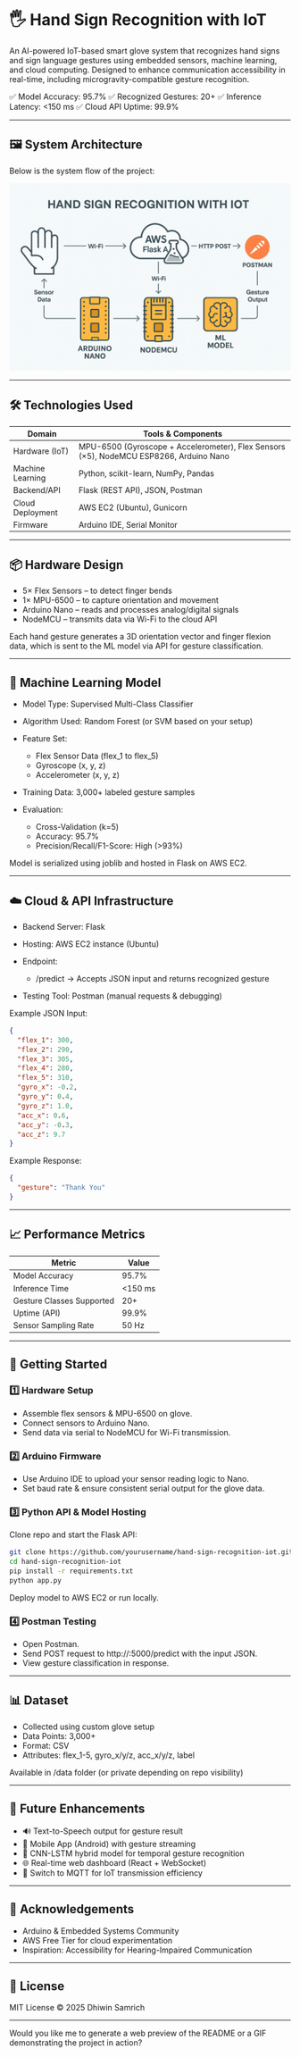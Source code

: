 # 🖐️ Hand Sign Recognition with IoT

An AI-powered IoT-based smart glove system that recognizes hand signs and sign language gestures using embedded sensors, machine learning, and cloud computing. Designed to enhance communication accessibility in real-time, including microgravity-compatible gesture recognition.

✅ Model Accuracy: 95.7%
✅ Recognized Gestures: 20+
✅ Inference Latency: <150 ms
✅ Cloud API Uptime: 99.9%

---

## 🖼️ System Architecture

Below is the system flow of the project:

![System Architecture](Architecture.png)

---

## 🛠️ Technologies Used

| Domain           | Tools & Components                                                                     |
| ---------------- | -------------------------------------------------------------------------------------- |
| Hardware (IoT)   | MPU-6500 (Gyroscope + Accelerometer), Flex Sensors (×5), NodeMCU ESP8266, Arduino Nano |
| Machine Learning | Python, scikit-learn, NumPy, Pandas                                                    |
| Backend/API      | Flask (REST API), JSON, Postman                                                        |
| Cloud Deployment | AWS EC2 (Ubuntu), Gunicorn                                                             |
| Firmware         | Arduino IDE, Serial Monitor                                                            |

---

## 📦 Hardware Design

* 5× Flex Sensors – to detect finger bends
* 1× MPU-6500 – to capture orientation and movement
* Arduino Nano – reads and processes analog/digital signals
* NodeMCU – transmits data via Wi-Fi to the cloud API

Each hand gesture generates a 3D orientation vector and finger flexion data, which is sent to the ML model via API for gesture classification.

---

## 🤖 Machine Learning Model

* Model Type: Supervised Multi-Class Classifier
* Algorithm Used: Random Forest (or SVM based on your setup)
* Feature Set:

  * Flex Sensor Data (flex\_1 to flex\_5)
  * Gyroscope (x, y, z)
  * Accelerometer (x, y, z)
* Training Data: 3,000+ labeled gesture samples
* Evaluation:

  * Cross-Validation (k=5)
  * Accuracy: 95.7%
  * Precision/Recall/F1-Score: High (>93%)

Model is serialized using joblib and hosted in Flask on AWS EC2.

---

## ☁️ Cloud & API Infrastructure

* Backend Server: Flask
* Hosting: AWS EC2 instance (Ubuntu)
* Endpoint:

  * /predict → Accepts JSON input and returns recognized gesture
* Testing Tool: Postman (manual requests & debugging)

Example JSON Input:

```json
{
  "flex_1": 300,
  "flex_2": 290,
  "flex_3": 305,
  "flex_4": 280,
  "flex_5": 310,
  "gyro_x": -0.2,
  "gyro_y": 0.4,
  "gyro_z": 1.0,
  "acc_x": 0.6,
  "acc_y": -0.3,
  "acc_z": 9.7
}
```

Example Response:

```json
{
  "gesture": "Thank You"
}
```

---

## 📈 Performance Metrics

| Metric                    | Value   |
| ------------------------- | ------- |
| Model Accuracy            | 95.7%   |
| Inference Time            | <150 ms |
| Gesture Classes Supported | 20+     |
| Uptime (API)              | 99.9%   |
| Sensor Sampling Rate      | 50 Hz   |

---

## 🔧 Getting Started

### 1️⃣ Hardware Setup

* Assemble flex sensors & MPU-6500 on glove.
* Connect sensors to Arduino Nano.
* Send data via serial to NodeMCU for Wi-Fi transmission.

### 2️⃣ Arduino Firmware

* Use Arduino IDE to upload your sensor reading logic to Nano.
* Set baud rate & ensure consistent serial output for the glove data.

### 3️⃣ Python API & Model Hosting

Clone repo and start the Flask API:

```bash
git clone https://github.com/yourusername/hand-sign-recognition-iot.git
cd hand-sign-recognition-iot
pip install -r requirements.txt
python app.py
```

Deploy model to AWS EC2 or run locally.

### 4️⃣ Postman Testing

* Open Postman.
* Send POST request to http\://<your-ec2-ip>:5000/predict with the input JSON.
* View gesture classification in response.

---

## 📊 Dataset

* Collected using custom glove setup
* Data Points: 3,000+
* Format: CSV
* Attributes: flex\_1-5, gyro\_x/y/z, acc\_x/y/z, label

Available in /data folder (or private depending on repo visibility)

---

## 📲 Future Enhancements

* 🔊 Text-to-Speech output for gesture result
* 📱 Mobile App (Android) with gesture streaming
* 🧠 CNN-LSTM hybrid model for temporal gesture recognition
* 🌐 Real-time web dashboard (React + WebSocket)
* 🔄 Switch to MQTT for IoT transmission efficiency

---

## 🙏 Acknowledgements

* Arduino & Embedded Systems Community
* AWS Free Tier for cloud experimentation
* Inspiration: Accessibility for Hearing-Impaired Communication

---

## 📄 License

MIT License © 2025 Dhiwin Samrich

---

Would you like me to generate a web preview of the README or a GIF demonstrating the project in action?
